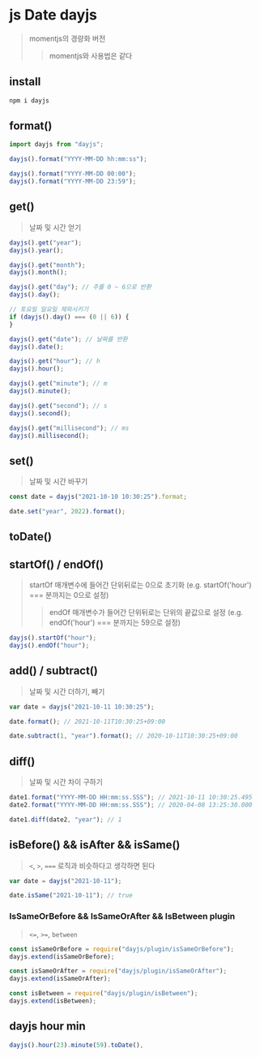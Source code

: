 # js Date dayjs

> momentjs의 경량화 버전
>
> > momentjs와 사용법은 같다

## install

```sh
npm i dayjs
```

## format()

```js
import dayjs from "dayjs";

dayjs().format("YYYY-MM-DD hh:mm:ss");

dayjs().format("YYYY-MM-DD 00:00");
dayjs().format("YYYY-MM-DD 23:59");
```

## get()

> 날짜 및 시간 얻기

```js
dayjs().get("year");
dayjs().year();

dayjs().get("month");
dayjs().month();

dayjs().get("day"); // 주를 0 ~ 6으로 반환
dayjs().day();

// 토요일 일요일 제외시키기
if (dayjs().day() === (0 || 6)) {
}

dayjs().get("date"); // 날짜를 반환
dayjs().date();

dayjs().get("hour"); // h
dayjs().hour();

dayjs().get("minute"); // m
dayjs().minute();

dayjs().get("second"); // s
dayjs().second();

dayjs().get("millisecond"); // ms
dayjs().millisecond();
```

## set()

> 날짜 및 시간 바꾸기

```js
const date = dayjs("2021-10-10 10:30:25").format;

date.set("year", 2022).format();
```

## toDate()

## startOf() / endOf()

> startOf 매개변수에 들어간 단위뒤로는 0으로 초기화 (e.g. startOf('hour') === 분까지는 0으로 설정)
>
> > endOf 매개변수가 들어간 단위뒤로는 단위의 끝값으로 설정 (e.g. endOf('hour') === 분까지는 59으로 설정)

```js
dayjs().startOf("hour");
dayjs().endOf("hour");
```

## add() / subtract()

> 날짜 및 시간 더하기, 빼기

```js
var date = dayjs("2021-10-11 10:30:25");

date.format(); // 2021-10-11T10:30:25+09:00

date.subtract(1, "year").format(); // 2020-10-11T10:30:25+09:00
```

## diff()

> 날짜 및 시간 차이 구하기

```js
date1.format("YYYY-MM-DD HH:mm:ss.SSS"); // 2021-10-11 10:30:25.495
date2.format("YYYY-MM-DD HH:mm:ss.SSS"); // 2020-04-08 13:25:30.000

date1.diff(date2, "year"); // 1
```

## isBefore() && isAfter && isSame()

> `<`, `>`, `===` 로직과 비슷하다고 생각하면 된다

```js
var date = dayjs("2021-10-11");

date.isSame("2021-10-11"); // true
```

### IsSameOrBefore && IsSameOrAfter && IsBetween plugin

> `<=`, `>=`, `between`

```js
const isSameOrBefore = require("dayjs/plugin/isSameOrBefore");
dayjs.extend(isSameOrBefore);

const isSameOrAfter = require("dayjs/plugin/isSameOrAfter");
dayjs.extend(isSameOrAfter);

const isBetween = require("dayjs/plugin/isBetween");
dayjs.extend(isBetween);
```

## dayjs hour min

```js
dayjs().hour(23).minute(59).toDate(),
```
